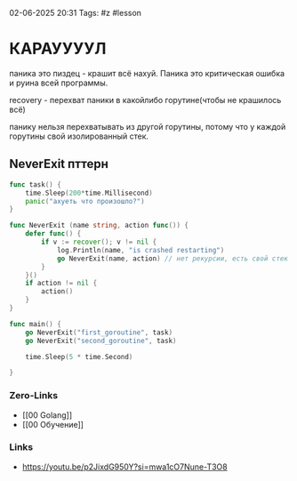 02-06-2025 20:31
Tags: #z #lesson 
# КАРАУУУУЛ

паника это пиздец - крашит всё нахуй.
Паника это критическая ошибка и руина всей программы.

recovery - перехват паники в какойлибо горутине(чтобы не крашилось всё)

панику нельзя перехватывать из другой горутины, потому что у каждой горутины свой изолированный стек.

## NeverExit пттерн

```go 
func task() {
	time.Sleep(200*time.Millisecond)
	panic("ахуеть что произошло?")
}

func NeverExit (name string, action func()) {
	defer func() {
		if v := recover(); v != nil {
			log.Println(name, "is crashed restarting")
			go NeverExit(name, action) // нет рекурсии, есть свой стек
		}
	}()
	if action != nil {
		action()
	}
}

func main() {
	go NeverExit("first_goroutine", task)
	go NeverExit("second_goroutine", task)

	time.Sleep(5 * time.Second)

}

```

### Zero-Links
- [[00 Golang]]
- [[00 Обучение]]


### Links
- https://youtu.be/p2JixdG950Y?si=mwa1cO7Nune-T3O8

